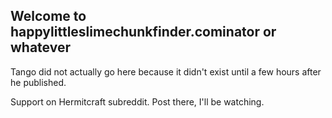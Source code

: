 ## Welcome to happylittleslimechunkfinder.cominator or whatever

Tango did not actually go here because it didn't exist until a few hours after he published.

Support on Hermitcraft subreddit. Post there, I'll be watching.

